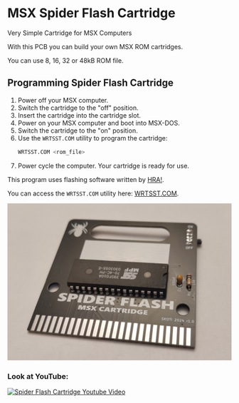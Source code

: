# MSX Spider Flash Cartridge
Very Simple Cartridge for MSX Computers

With this PCB you can build your own MSX ROM cartridges.

You can use 8, 16, 32 or 48kB ROM file.


## Programming Spider Flash Cartridge

1. Power off your MSX computer.
2. Switch the cartridge to the "off" position.
3. Insert the cartridge into the cartridge slot.
4. Power on your MSX computer and boot into MSX-DOS.
5. Switch the cartridge to the "on" position.
6. Use the `WRTSST.COM` utility to program the cartridge:
    ```sh
    WRTSST.COM <rom_file>
    ```
7. Power cycle the computer. Your cartridge is ready for use.


This program uses flashing software written by [HRA!](https://github.com/hra1129).


You can access the `WRTSST.COM` utility here: [WRTSST.COM](https://github.com/hra1129/MSX_MegaSCC_for_SST39SF040/blob/main/tools/wrtsst/WRTSST.COM).


![Spider Flash Cart](/photos/spider_flash_02.jpg)

### Look at YouTube:
[![Spider Flash Cartridge Youtube Video](https://img.youtube.com/vi/3AW7ACw8Hgg/0.jpg)](https://www.youtube.com/watch?v=3AW7ACw8Hgg)
